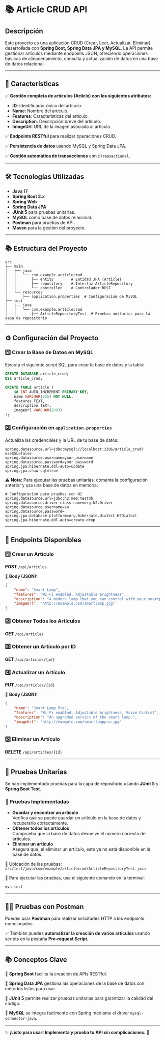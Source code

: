 # 📚 Article CRUD API

## Descripción
Este proyecto es una aplicación CRUD (Crear, Leer, Actualizar, Eliminar) desarrollada con **Spring Boot, Spring Data JPA y MySQL**. La API permite gestionar artículos mediante endpoints JSON, ofreciendo operaciones básicas de almacenamiento, consulta y actualización de datos en una base de datos relacional.

---

## 🚀 Características

✅ **Gestión completa de artículos (Article) con los siguientes atributos:**
- **ID**: Identificador único del artículo.
- **Name**: Nombre del artículo.
- **Features**: Características del artículo.
- **Description**: Descripción breve del artículo.
- **ImageUrl**: URL de la imagen asociada al artículo.

✅ **Endpoints RESTful** para realizar operaciones CRUD.

✅ **Persistencia de datos** usando MySQL y Spring Data JPA.

✅ **Gestión automática de transacciones** con `@Transactional`.

---

## 🛠️ Tecnologías Utilizadas

- **Java 17**
- **Spring Boot 3.x**
- **Spring Web**
- **Spring Data JPA**
- **JUnit 5** para pruebas unitarias.
- **MySQL** como base de datos relacional.
- **Postman** para pruebas de API.
- **Maven** para la gestión del proyecto.

---

## 📚 Estructura del Proyecto

```plaintext
src
├── main
│   ├── java
│   │   └── com.example.articlecrud
│   │       ├── entity        # Entidad JPA (Article)
│   │       ├── repository    # Interfaz ArticleRepository
│   │       └── controller    # Controlador REST
│   └── resources
│       ├── application.properties  # Configuración de MySQL
├── test
│   ├── java
│   │   └── com.example.articlecrud
│   │       ├── ArticleRepositoryTest  # Pruebas unitarias para la capa de repositorio
```

---

## ⚙️ Configuración del Proyecto

### 1️⃣ Crear la Base de Datos en MySQL
Ejecuta el siguiente script SQL para crear la base de datos y la tabla:

```sql
CREATE DATABASE article_crud;
USE article_crud;

CREATE TABLE article (
    id INT AUTO_INCREMENT PRIMARY KEY,
    name VARCHAR(255) NOT NULL,
    features TEXT,
    description TEXT,
    imageUrl VARCHAR(2083)
);
```

### 2️⃣ Configuración en `application.properties`

Actualiza las credenciales y la URL de tu base de datos:

```properties
spring.datasource.url=jdbc:mysql://localhost:3306/article_crud?useSSL=false
spring.datasource.username=your_username
spring.datasource.password=your_password
spring.jpa.hibernate.ddl-auto=update
spring.jpa.show-sql=true
```

⚠ **Nota:** Para ejecutar las pruebas unitarias, comenta la configuración anterior y usa una base de datos en memoria:

```properties
# Configuración para pruebas con H2
spring.datasource.url=jdbc:h2:mem:testdb
spring.datasource.driver-class-name=org.h2.Driver
spring.datasource.username=sa
spring.datasource.password=
spring.jpa.database-platform=org.hibernate.dialect.H2Dialect
spring.jpa.hibernate.ddl-auto=create-drop
```

---

## 💑 Endpoints Disponibles

### 1️⃣ Crear un Artículo
**POST** `/api/articles`

📌 **Body (JSON):**
```json
{
    "name": "Smart Lamp",
    "features": "Wi-Fi enabled, Adjustable brightness",
    "description": "A modern lamp that you can control with your smartphone.",
    "imageUrl": "http://example.com/smartlamp.jpg"
}
```

### 2️⃣ Obtener Todos los Artículos
**GET** `/api/articles`

### 3️⃣ Obtener un Artículo por ID
**GET** `/api/articles/{id}`

### 4️⃣ Actualizar un Artículo
**PUT** `/api/articles/{id}`

📌 **Body (JSON):**
```json
{
    "name": "Smart Lamp Pro",
    "features": "Wi-Fi enabled, Adjustable brightness, Voice Control",
    "description": "An upgraded version of the smart lamp.",
    "imageUrl": "http://example.com/smartlamppro.jpg"
}
```

### 5️⃣ Eliminar un Artículo
**DELETE** `/api/articles/{id}`

---

## 🤮 Pruebas Unitarias

Se han implementado pruebas para la capa de repositorio usando **JUnit 5** y **Spring Boot Test**.

### 📌 Pruebas Implementadas
- **Guardar y encontrar un artículo**  
  Verifica que se puede guardar un artículo en la base de datos y recuperarlo correctamente.
- **Obtener todos los artículos**  
  Comprueba que la base de datos devuelve el número correcto de artículos.
- **Eliminar un artículo**  
  Asegura que, al eliminar un artículo, este ya no está disponible en la base de datos.

📌 Ubicación de las pruebas: `src/test/java/com/example/articlecrud/ArticleRepositoryTest.java`

📌 Para ejecutar las pruebas, usa el siguiente comando en la terminal:

```sh
mvn test
```

---

## 🧙️‍♂️ Pruebas con Postman

Puedes usar **Postman** para realizar solicitudes HTTP a los endpoints mencionados.

✅ También puedes **automatizar la creación de varios artículos** usando scripts en la pestaña **Pre-request Script**.

---

## 📚 Conceptos Clave

🔹 **Spring Boot** facilita la creación de APIs RESTful.

🔹 **Spring Data JPA** gestiona las operaciones de la base de datos con métodos listos para usar.

🔹 **JUnit 5** permite realizar pruebas unitarias para garantizar la calidad del código.

🔹 **MySQL** se integra fácilmente con Spring mediante el driver `mysql-connector-java`.

---

✨ **¡Listo para usar! Implementa y prueba tu API sin complicaciones. 🚀**

